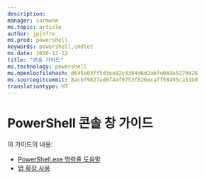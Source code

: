 ```yaml
---
description: 
manager: carmonm
ms.topic: article
author: jpjofre
ms.prod: powershell
keywords: powershell,cmdlet
ms.date: 2016-12-12
title: "콘솔 가이드"
ms.technology: powershell
ms.openlocfilehash: d645a03ff5d3ee82c4384d6d2a6fe069a5279628
ms.sourcegitcommit: 8acbf9827ad8f4ef9753f826ecaff58495ca51b0
translationtype: HT
---
```

#  <a name="powershell-console-window-guide"></a>PowerShell 콘솔 창 가이드

이 가이드의 내용:
-  [PowerShell.exe 명령줄 도움말](console/PowerShell.exe-Command-Line-Help.md)
-  [탭 확장 사용](console/Using-Tab-Expansion.md)

